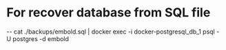 # For recover database from SQL file

-- cat ./backups/embold.sql | docker exec -i docker-postgresql_db_1 psql -U postgres -d embold
